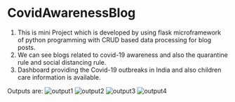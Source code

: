 # CovidAwarenessBlog
1) This is mini Project which is developed by using flask microframework of python programming  with CRUD based data processing for blog posts.
2) We can see blogs related to covid-19 awareness and also the quarantine rule and social distancing rule.
3) Dashboard providing the Covid-19 outbreaks in India and also children care information is available.

Outputs are:
![output1](https://user-images.githubusercontent.com/18098938/129473721-f5977fe8-fb73-44d9-856b-8bf8b062e4be.JPG)
![output2](https://user-images.githubusercontent.com/18098938/129473724-694ef395-411f-44a9-8f8d-2e8a1f8381ac.JPG)
![output3](https://user-images.githubusercontent.com/18098938/129473726-049c81a8-47a7-4597-8142-11efb59c5d76.JPG)
![output4](https://user-images.githubusercontent.com/18098938/129473728-6c356be9-5afc-42d2-9f2a-dcdcbcfc11a4.JPG)
